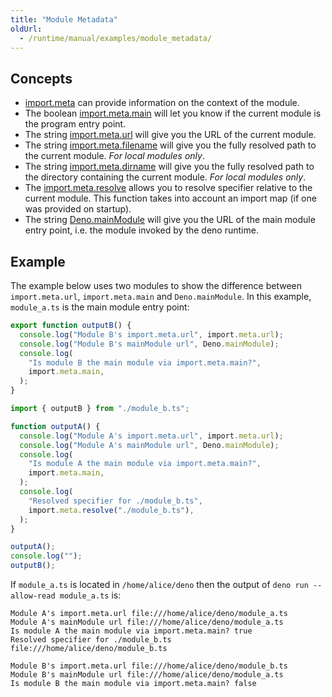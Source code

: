 ```yaml
---
title: "Module Metadata"
oldUrl:
  - /runtime/manual/examples/module_metadata/
---
```


## Concepts

- [import.meta](https://developer.mozilla.org/en-US/docs/Web/JavaScript/Reference/Statements/import.meta)
  can provide information on the context of the module.
- The boolean [import.meta.main](https://deno.land/api?s=ImportMeta#prop_main)
  will let you know if the current module is the program entry point.
- The string [import.meta.url](https://deno.land/api?s=ImportMeta#prop_url) will
  give you the URL of the current module.
- The string
  [import.meta.filename](https://deno.land/api?s=ImportMeta#prop_filename) will
  give you the fully resolved path to the current module. _For local modules
  only_.
- The string
  [import.meta.dirname](https://deno.land/api?s=ImportMeta#prop_dirname) will
  give you the fully resolved path to the directory containing the current
  module. _For local modules only_.
- The [import.meta.resolve](https://deno.land/api?s=ImportMeta#prop_resolve)
  allows you to resolve specifier relative to the current module. This function
  takes into account an import map (if one was provided on startup).
- The string [Deno.mainModule](https://deno.land/api?s=Deno.mainModule) will
  give you the URL of the main module entry point, i.e. the module invoked by
  the deno runtime.

## Example

The example below uses two modules to show the difference between
`import.meta.url`, `import.meta.main` and `Deno.mainModule`. In this example,
`module_a.ts` is the main module entry point:

```ts title="module_b.ts"
export function outputB() {
  console.log("Module B's import.meta.url", import.meta.url);
  console.log("Module B's mainModule url", Deno.mainModule);
  console.log(
    "Is module B the main module via import.meta.main?",
    import.meta.main,
  );
}
```

```ts title="module_a.ts"
import { outputB } from "./module_b.ts";

function outputA() {
  console.log("Module A's import.meta.url", import.meta.url);
  console.log("Module A's mainModule url", Deno.mainModule);
  console.log(
    "Is module A the main module via import.meta.main?",
    import.meta.main,
  );
  console.log(
    "Resolved specifier for ./module_b.ts",
    import.meta.resolve("./module_b.ts"),
  );
}

outputA();
console.log("");
outputB();
```

If `module_a.ts` is located in `/home/alice/deno` then the output of
`deno run --allow-read module_a.ts` is:

```console
Module A's import.meta.url file:///home/alice/deno/module_a.ts
Module A's mainModule url file:///home/alice/deno/module_a.ts
Is module A the main module via import.meta.main? true
Resolved specifier for ./module_b.ts file:///home/alice/deno/module_b.ts

Module B's import.meta.url file:///home/alice/deno/module_b.ts
Module B's mainModule url file:///home/alice/deno/module_a.ts
Is module B the main module via import.meta.main? false
```
